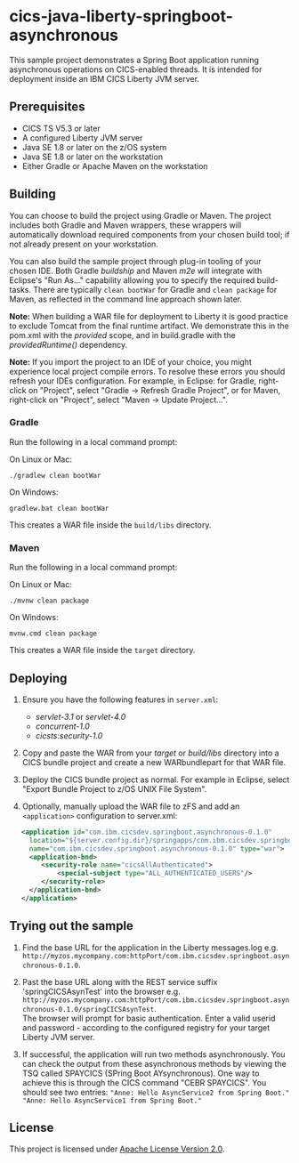 # cics-java-liberty-springboot-asynchronous

This sample project demonstrates a Spring Boot application running asynchronous operations on CICS-enabled threads. It is intended for deployment inside an IBM CICS Liberty JVM server.

## Prerequisites

  - CICS TS V5.3 or later
  - A configured Liberty JVM server 
  - Java SE 1.8 or later on the z/OS system
  - Java SE 1.8 or later on the workstation
  - Either Gradle or Apache Maven on the workstation

## Building 

You can choose to build the project using Gradle or Maven. The project includes both Gradle and Maven wrappers, these wrappers will automatically download required components from your chosen build tool; if not already present on your workstation.

You can also build the sample project through plug-in tooling of your chosen IDE. Both Gradle *buildship* and Maven *m2e* will integrate with Eclipse's "Run As..." capability allowing you to specify the required build-tasks. There are typically `clean bootWar` for Gradle and `clean package` for Maven, as reflected in the command line approach shown later.

**Note:** When building a WAR file for deployment to Liberty it is good practice to exclude Tomcat from the final runtime artifact. We demonstrate this in the pom.xml with the *provided* scope, and in build.gradle with the *providedRuntime()* dependency.

**Note:** If you import the project to an IDE of your choice, you might experience local project compile errors. To resolve these errors you should refresh your IDEs configuration. For example, in Eclipse: for Gradle, right-click on "Project", select "Gradle -> Refresh Gradle Project", or for Maven, right-click on "Project", select "Maven -> Update Project...".

### Gradle

Run the following in a local command prompt:

On Linux or Mac:

```shell
./gradlew clean bootWar
```
On Windows:

```shell
gradlew.bat clean bootWar
```

This creates a WAR file inside the `build/libs` directory.

### Maven


Run the following in a local command prompt:

On Linux or Mac:

```shell
./mvnw clean package
```

On Windows:

```shell
mvnw.cmd clean package
```

This creates a WAR file inside the `target` directory.


## Deploying

1. Ensure you have the following features in `server.xml`:           
    - *servlet-3.1* or *servlet-4.0*
    - *concurrent-1.0*
    - *cicsts:security-1.0*
                
2. Copy and paste the WAR from your *target* or *build/libs* directory into a CICS bundle project and create a new WARbundlepart for that WAR file. 

3. Deploy the CICS bundle project as normal. For example in Eclipse, select "Export Bundle Project to z/OS UNIX File System".

4. Optionally, manually upload the WAR file to zFS and add an `<application>` configuration to server.xml:

``` XML
   <application id="com.ibm.cicsdev.springboot.asynchronous-0.1.0"  
     location="${server.config.dir}/springapps/com.ibm.cicsdev.springboot.asynchronous-0.1.0.war"  
     name="com.ibm.cicsdev.springboot.asynchronous-0.1.0" type="war">
     <application-bnd>
        <security-role name="cicsAllAuthenticated">
            <special-subject type="ALL_AUTHENTICATED_USERS"/>
        </security-role>
     </application-bnd>  
   </application>
```

## Trying out the sample

1. Find the base URL for the application in the Liberty messages.log e.g.  `http://myzos.mycompany.com:httpPort/com.ibm.cicsdev.springboot.asynchronous-0.1.0`.

2. Past the base URL along with the REST service suffix 'springCICSAsynTest' into the browser  e.g. `http://myzos.mycompany.com:httpPort/com.ibm.cicsdev.springboot.asynchronous-0.1.0/springCICSAsynTest`.  
The browser will prompt for basic authentication. Enter a valid userid and password - according to the configured registry for your target Liberty JVM server.

3. If successful, the application will run two methods asynchronously. You can check the output from these asynchronous methods by viewing the TSQ called SPAYCICS (SPring Boot AYsynchronous). One way to achieve this is through the CICS command "CEBR SPAYCICS". You should see two entries:  `"Anne: Hello AsyncService2 from Spring Boot."`  `"Anne: Hello AsyncService1 from Spring Boot."`
    
## License
This project is licensed under [Apache License Version 2.0](LICENSE). 
     
